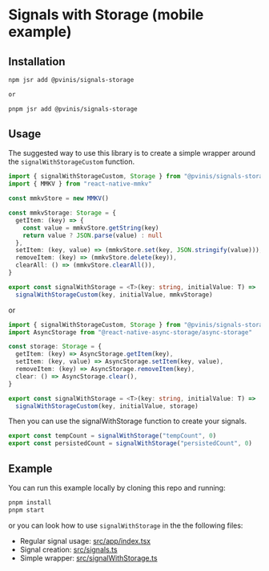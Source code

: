 # Signals with Storage (mobile example)

## Installation

```sh
npm jsr add @pvinis/signals-storage

or

pnpm jsr add @pvinis/signals-storage
```

## Usage

The suggested way to use this library is to create a simple wrapper around the `signalWithStorageCustom` function.

```ts
import { signalWithStorageCustom, Storage } from "@pvinis/signals-storage"
import { MMKV } from "react-native-mmkv"

const mmkvStore = new MMKV()

const mmkvStorage: Storage = {
  getItem: (key) => {
    const value = mmkvStore.getString(key)
    return value ? JSON.parse(value) : null
  },
  setItem: (key, value) => (mmkvStore.set(key, JSON.stringify(value))),
  removeItem: (key) => (mmkvStore.delete(key)),
  clearAll: () => (mmkvStore.clearAll()),
}

export const signalWithStorage = <T>(key: string, initialValue: T) =>
  signalWithStorageCustom(key, initialValue, mmkvStorage)
```

or

```ts
import { signalWithStorageCustom, Storage } from "@pvinis/signals-storage"
import AsyncStorage from "@react-native-async-storage/async-storage"

const storage: Storage = {
  getItem: (key) => AsyncStorage.getItem(key),
  setItem: (key, value) => AsyncStorage.setItem(key, value),
  removeItem: (key) => AsyncStorage.removeItem(key),
  clear: () => AsyncStorage.clear(),
}

export const signalWithStorage = <T>(key: string, initialValue: T) =>
  signalWithStorageCustom(key, initialValue, storage)
```

Then you can use the signalWithStorage function to create your signals.

```ts
export const tempCount = signalWithStorage("tempCount", 0)
export const persistedCount = signalWithStorage("persistedCount", 0)
```

## Example

You can run this example locally by cloning this repo and running:

```sh
pnpm install
pnpm start
```

or you can look how to use `signalWithStorage` in the the following files:
- Regular signal usage: [src/app/index.tsx](./src/app/index.tsx) 
- Signal creation: [src/signals.ts](./src/signals.ts)
- Simple wrapper: [src/signalWithStorage.ts](./src/signalWithStorage.ts)
